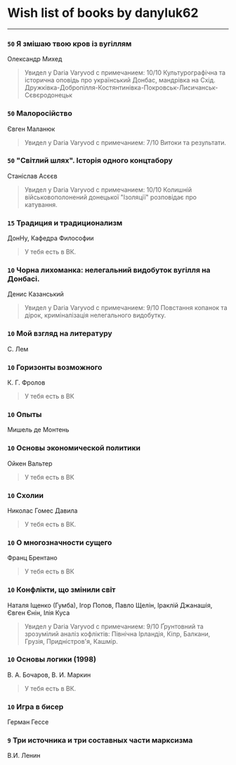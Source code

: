 # Wish list of books by danyluk62
---

### `50` Я змішаю твою кров із вугіллям
Олександр Михед
> Увидел у Daria Varyvod с примечанием: 10/10 Культурографічна та історична оповідь про український Донбас, мандрівка на Схід. Дружківка-Добропілля-Костянтинівка-Покровськ-Лисичанськ-Сєвєродонецьк

### `50` Малоросійство
Євген Маланюк
> Увидел у Daria Varyvod с примечанием: 7/10 Витоки та результати.

### `50` "Світлий шлях". Історія одного концтабору
Станіслав Асєєв
> Увидел у Daria Varyvod с примечанием: 10/10 Колишній військовополонений донецької "Ізоляції" розповідає про катування.

### `15` Традиция и традиционализм
ДонНу, Кафедра Философии
> У тебя есть в ВК.

### `10` Чорна лихоманка: нелегальний видобуток вугілля на Донбасі.
Денис Казанський
> Увидел у Daria Varyvod с примечанием: 9/10 Повстання копанок та дірок, криміналізація нелегального видобутку.

### `10` Мой взгляд на литературу
С. Лем

### `10` Горизонты возможного
К. Г. Фролов
> У тебя есть в ВК

### `10` Опыты
Мишель де Монтень

### `10` Основы экономической политики
Ойкен Вальтер
> У тебя есть в ВК

### `10` Схолии
Николас Гомес Давила
> У тебя есть в ВК.

### `10` О многозначности сущего
Франц Брентано
> У тебя есть в ВК

### `10` Конфлікти, що змінили світ
Наталя Іщенко (Гумба), Ігор Попов, Павло Щелін, Іраклій Джанашія, Євген Єнін, Ілія Куса
> Увидел у Daria Varyvod с примечанием: 9/10 Ґрунтовний та зрозумілий аналіз кофліктів: Північна Ірландія, Кіпр, Балкани, Грузія, Придністров'я, Кашмір.

### `10` Основы логики (1998)
В. А. Бочаров, В. И. Маркин
> У тебя есть в ВК.

### `10` Игра в бисер
Герман Гессе

### `9` Три источника и три составных части марксизма
В.И. Ленин

